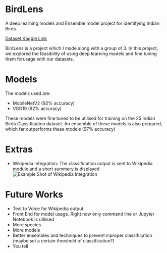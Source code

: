 # BirdLens
A deep learning models and Ensemble model project for identifying Indian Birds.

[Dataset Kaggle Link](https://www.kaggle.com/datasets/ichhadhari/indian-birds)

BirdLens is a project which I made along with a group of 3.
In this project, we explored the feasibility of using deep learning models and fine tuning them forusage with our datasets.

# Models

The models used are:
* MobileNetV2 (92% accuracy)
* VGG19 (92% accuracy)

These models were fine tuned to be utilised for training on the 25 Indian Birds Classification dataset.
An ensemble of these models is also prepared, which far outperforms these models (97% accuracy)

# Extras
* Wikipedia Integration: The classification output is sent to Wikipedia module and a short summary is displayed
![Example Shot of Wikipedia Integration]()

# Future Works
* Text to Voice for Wikipedia output
* Front End for model usage. Right now only command line or Jupyter Notebook is utilised
* More species
* More models
* Better ensembles and techniques to prevent inproper classification (maybe set a certain threshold of classification?)
* You tell
